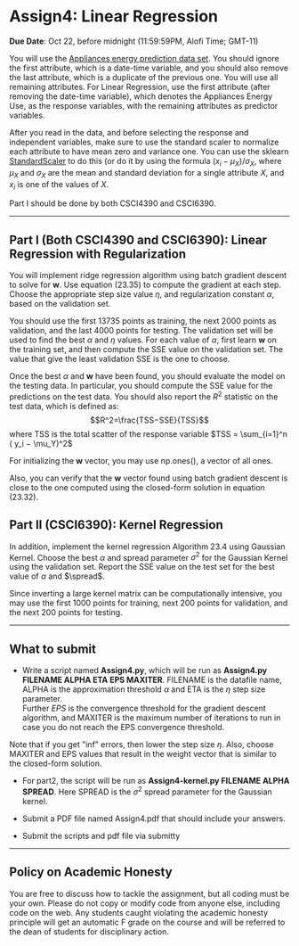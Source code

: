 <!--
.. title: CSCI4390-6390 Assign4
.. slug: dm_assign4
.. date: 2021-10-15 12:23:01 UTC-04:00
.. tags: 
.. category: 
.. link: 
.. description: 
.. has_math: True
.. type: text
-->

# Assign4:  Linear Regression

**Due Date**: Oct 22, before midnight (11:59:59PM, Alofi Time; GMT-11)


You will use the 
[Appliances energy prediction data set](https://archive.ics.uci.edu/ml/datasets/Appliances+energy+prediction#).
You should ignore the first attribute, which is a date-time variable,
and you should also remove the last attribute, which is a duplicate of
the previous one. You will use all remaining attributes.
For Linear Regression, use the first attribute (after removing the
date-time variable), which denotes the
Appliances Energy Use, as the response variables, with the remaining
attributes as predictor variables.

After you read in the data, and before selecting the response and
independent variables, make sure to use the standard scaler to normalize
each attribute to have mean zero and variance one. You can use the sklearn
[StandardScaler](https://scikit-learn.org/stable/modules/generated/sklearn.preprocessing.StandardScaler.html)
to do this (or do it by using the formula $(x_i-\mu_X)/\sigma_X$, where
$\mu_X$ and $\sigma_X$ are the mean and standard deviation for a single
attribute $X$, and $x_i$ is one of the values of $X$. 

Part I should be done by both CSCI4390 and CSCI6390.

---

## Part I (Both CSCI4390 and CSCI6390): Linear Regression with Regularization

You will implement ridge regression algorithm using batch gradient descent 
to solve for $\mathbf{w}$. Use equation (23.35) to compute the gradient at
each step. Choose the appropriate step size value
$\eta$, and regularization constant $\alpha$, based on the validation set.

You should use the first 13735 points as training, the next 2000 points as
validation, and the last 4000 points for testing. 
The validation set will be used to find the best $\alpha$ and $\eta$
values. For each value of $\alpha$, first learn $\mathbf{w}$ on the
training set, and then compute the SSE value on the validation set.
The value that give the least validation SSE is the one to
choose. 

Once the best $\alpha$ and $\mathbf{w}$ have
been found, you should evaluate the model on the
testing data. In particular, you should compute the SSE value for the predictions on the test data.
You should also report the $R^2$ statistic on the test data, which is defined as: 
$$R^2=\frac{TSS−SSE}{TSS}$$
where TSS is the total scatter of the response variable 
$TSS = \sum_{i=1}^n ( y_i − \mu_Y)^2$

For initializing the $\mathbf{w}$ vector, you may use np.ones(), a vector of
all ones.

Also, you can verify that the $\mathbf{w}$ vector found using batch gradient
descent is close to the one computed using the closed-form solution in
equation (23.32).

## Part II (CSCI6390): Kernel Regression

In addition, implement the kernel regression Algorithm 23.4 using Gaussian
Kernel. Choose the best $\alpha$ and spread parameter $\sigma^2$ for the
Gaussian Kernel using the validation set. Report the SSE value on the test
set for the best value of $\alpha$ and $\spread$. 

Since inverting a large kernel matrix can be computationally intensive, you
may use the first 1000 points for training, next 200 points for validation,
and the next 200 points for testing.

---

## What to submit

* Write a script named  **Assign4.py**, which will be run as
 **Assign4.py FILENAME ALPHA ETA EPS MAXITER**. FILENAME is the datafile name,  ALPHA is the
 approximation threshold $\alpha$ and ETA is the $\eta$ step size parameter.  
Further $EPS$ is the convergence threshold for the gradient descent
algorithm, and MAXITER is the maximum number of iterations to run in case
you do not reach the EPS convergence threshold.

Note that if you get "inf" errors, then lower the step size $\eta$. Also,
choose MAXITER and EPS values that result in the weight vector that is
similar to the closed-form solution.

* For part2, the script will be run as **Assign4-kernel.py FILENAME ALPHA
SPREAD**. Here SPREAD is the $\sigma^2$ spread parameter for the Gaussian
kernel.

* Submit a PDF file named Assign4.pdf that should include your answers.

* Submit the scripts and pdf file via submitty

---

## Policy on Academic Honesty

You are free to discuss how to tackle the assignment, but all coding
must be your own. Please do not copy or modify code from anyone else,
including code on the web. Any students caught violating the academic
honesty principle will get an automatic F grade on the course and will
be referred to the dean of students for disciplinary action.

